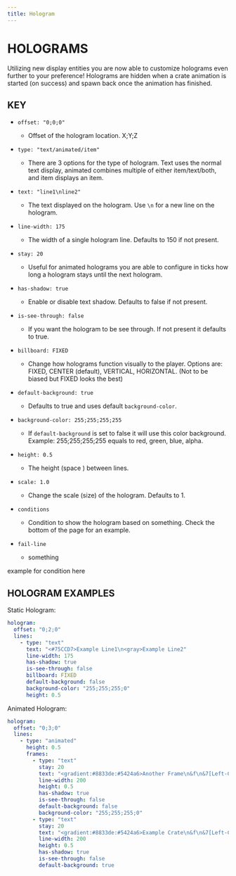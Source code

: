 ```yaml
---
title: Hologram
---
```


# HOLOGRAMS

Utilizing new display entities you are now able to customize holograms even further to your preference! Holograms are hidden when a crate animation is started (on success) and spawn back once the animation has finished. 

## KEY

- `offset: "0;0;0"`
    - Offset of the hologram location. X;Y;Z
- `type: "text/animated/item"`
    - There are 3 options for the type of hologram. Text uses the normal text display, animated combines multiple of either item/text/both, and item displays an item.
- `text: "line1\nline2"`
    - The text displayed on the hologram. Use `\n` for a new line on the hologram.
- `line-width: 175`
    - The width of a single hologram line. Defaults to 150 if not present.
- `stay: 20`
    - Useful for animated holograms you are able to configure in ticks how long a hologram stays until the next hologram.
- `has-shadow: true`
    - Enable or disable text shadow. Defaults to false if not present.
- `is-see-through: false`
    - If you want the hologram to be see through. If not present it defaults to true.
- `billboard: FIXED`
    - Change how holograms function visually to the player. Options are: FIXED, CENTER (default), VERTICAL, HORIZONTAL. (Not to be biased but FIXED looks the best)
- `default-background: true`
    - Defaults to true and uses default `background-color`.
- `background-color: 255;255;255;255`
    - If `default-background` is set to false it will use this color background. Example: 255;255;255;255 equals to red, green, blue, alpha.
- `height: 0.5`
    - The height (space ) between lines.
- `scale: 1.0`
    - Change the scale (size) of the hologram. Defaults to 1.

- `conditions`
    - Condition to show the hologram based on something. Check the bottom of the page for an example. 
- `fail-line`
    - something

example for condition here 


## HOLOGRAM EXAMPLES

Static Hologram:
```yml
hologram:
  offset: "0;2;0"
  lines:
    - type: "text"
      text: "<#75CCD7>Example Line1\n<gray>Example Line2"
      line-width: 175
      has-shadow: true
      is-see-through: false
      billboard: FIXED
      default-background: false
      background-color: "255;255;255;0"
      height: 0.5
```

Animated Hologram:
```yml
hologram:
  offset: "0;3;0"
  lines:
    - type: "animated"
      height: 0.5
      frames:
        - type: "text"
          stay: 20
          text: "<gradient:#8833de:#5424a6>Another Frame\n&f\n&7[Left-Click] &fto Preview\n&7[Right-Click] &fto Open\n&7[Shift-Right-Click] &fto quick Open"
          line-width: 200
          height: 0.5
          has-shadow: true
          is-see-through: false
          default-background: false
          background-color: "255;255;255;0"
        - type: "text"
          stay: 20
          text: "<gradient:#8833de:#5424a6>Example Crate\n&f\n&7[Left-Click] &fto Preview\n&7[Right-Click] &fto Open\n&7[Shift-Right-Click] &fto quick Open"
          line-width: 200
          height: 0.5
          has-shadow: true
          is-see-through: false
          default-background: true
```